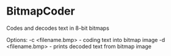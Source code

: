 # BitmapCoder
Codes and decodes text in 8-bit bitmaps

Options:
  -c <filename.bmp> <text to code> - coding text into bitmap image
  -d <filename.bmp> - prints decoded text from bitmap image
